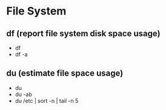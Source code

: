 # File System

## df (report file system disk space usage)

- df
- df -a

## du (estimate file space usage)

- du
- du -ab
- du /etc | sort -n | tail -n 5
